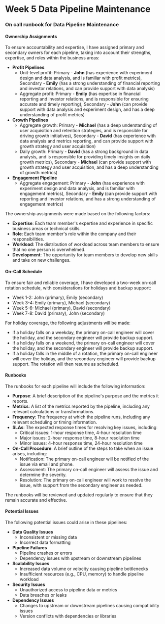 # Week 5 Data Pipeline Maintenance

### On call runbook for Data Pipeline Maintenance

#### Ownership Assignments

To ensure accountability and expertise, I have assigned primary and secondary owners for each pipeline, taking into account their strengths, expertise, and roles within the business areas:

* **Profit Pipelines**
	+ Unit-level profit: Primary - **John** (has experience with experiment design and data analysis, and is familiar with profit metrics), Secondary - **Emily** (has a strong understanding of financial reporting and investor relations, and can provide support with data analysis)
	+ Aggregate profit: Primary - **Emily** (has expertise in financial reporting and investor relations, and is responsible for ensuring accurate and timely reporting), Secondary - **John** (can provide support with data analysis and experiment design, and has a deep understanding of profit metrics)
* **Growth Pipelines**
	+ Aggregate growth: Primary - **Michael** (has a deep understanding of user acquisition and retention strategies, and is responsible for driving growth initiatives), Secondary - **David** (has experience with data analysis and metrics reporting, and can provide support with growth strategy and user acquisition)
	+ Daily growth: Primary - **David** (has a strong background in data analysis, and is responsible for providing timely insights on daily growth metrics), Secondary - **Michael** (can provide support with growth strategy and user acquisition, and has a deep understanding of growth metrics)
* **Engagement Pipeline**
	+ Aggregate engagement: Primary - **John** (has experience with experiment design and data analysis, and is familiar with engagement metrics), Secondary - **Emily** (can provide support with reporting and investor relations, and has a strong understanding of engagement metrics)

The ownership assignments were made based on the following factors:

* **Expertise**: Each team member's expertise and experience in specific business areas or technical skills.
* **Role**: Each team member's role within the company and their responsibilities.
* **Workload**: The distribution of workload across team members to ensure that no one person is overwhelmed.
* **Development**: The opportunity for team members to develop new skills and take on new challenges.

#### On-Call Schedule

To ensure fair and reliable coverage, I have developed a two-week on-call rotation schedule, with considerations for holidays and backup support:

* Week 1-2: John (primary), Emily (secondary)
* Week 3-4: Emily (primary), Michael (secondary)
* Week 5-6: Michael (primary), David (secondary)
* Week 7-8: David (primary), John (secondary)

For holiday coverage, the following adjustments will be made:

* If a holiday falls on a weekday, the primary on-call engineer will cover the holiday, and the secondary engineer will provide backup support.
* If a holiday falls on a weekend, the primary on-call engineer will cover the holiday, and the secondary engineer will provide backup support.
* If a holiday falls in the middle of a rotation, the primary on-call engineer will cover the holiday, and the secondary engineer will provide backup support. The rotation will then resume as scheduled.

#### Runbooks

The runbooks for each pipeline will include the following information:

* **Purpose**: A brief description of the pipeline's purpose and the metrics it reports.
* **Metrics**: A list of the metrics reported by the pipeline, including any relevant calculations or transformations.
* **Frequency**: The frequency at which the pipeline runs, including any relevant scheduling or timing information.
* **SLAs**: The expected response times for resolving key issues, including:
	+ Critical issues: 1-hour response time, 4-hour resolution time
	+ Major issues: 2-hour response time, 8-hour resolution time
	+ Minor issues: 4-hour response time, 24-hour resolution time
* **On-Call Procedure**: A brief outline of the steps to take when an issue arises, including:
	+ Notification: The primary on-call engineer will be notified of the issue via email and phone.
	+ Assessment: The primary on-call engineer will assess the issue and determine the severity.
	+ Resolution: The primary on-call engineer will work to resolve the issue, with support from the secondary engineer as needed.

The runbooks will be reviewed and updated regularly to ensure that they remain accurate and effective.

#### Potential Issues

The following potential issues could arise in these pipelines:

* **Data Quality Issues**
	+ Inconsistent or missing data
	+ Incorrect data formatting
* **Pipeline Failures**
	+ Pipeline crashes or errors
	+ Dependency issues with upstream or downstream pipelines
* **Scalability Issues**
	+ Increased data volume or velocity causing pipeline bottlenecks
	+ Insufficient resources (e.g., CPU, memory) to handle pipeline workload
* **Security Issues**
	+ Unauthorized access to pipeline data or metrics
	+ Data breaches or leaks
* **Dependency Issues**
	+ Changes to upstream or downstream pipelines causing compatibility issues
	+ Version conflicts with dependencies or libraries